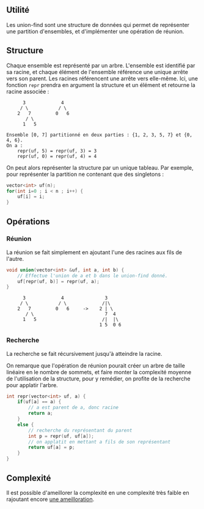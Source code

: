 Utilité
-------
Les union-find sont une structure de données qui permet de représenter une partition d'ensembles, et d'implémenter une opération de réunion.


Structure
---------
Chaque ensemble est représenté par un arbre. L'ensemble est identifié par sa racine, et chaque élément de l'ensemble référence une unique arrête vers son parent. Les racines référencent une arrête vers elle-même.
Ici, une fonction `repr` prendra en argument la structure et un élément et retourne la racine associée :
```
      3             4
     / \           / \
    2   7         0   6
       / \
      1   5

Ensemble [0, 7] partitionné en deux parties : {1, 2, 3, 5, 7} et {0, 4, 6}.
On a :
    repr(uf, 5) = repr(uf, 3) = 3
    repr(uf, 0) = repr(uf, 4) = 4
```

On peut alors représenter la structure par un unique tableau. Par exemple, pour représenter la partition ne contenant que des singletons :
```c++
vector<int> uf(n);
for(int i=0 ; i < n ; i++) {
    uf[i] = i;
}
```


Opérations
----------
### Réunion
La réunion se fait simplement en ajoutant l'une des racines aux fils de l'autre.
```c++
void union(vector<int> &uf, int a, int b) {
    // Effectue l'union de a et b dans le union-find donné.
    uf[repr(uf, b)] = repr(uf, a);
}
```

```
      3             4               3
     / \           / \             /|\
    2   7         0   6     ->    2 | \
       / \                          7  4
      1   5                        /|  |\
                                  1 5  0 6
```

### Recherche
La recherche se fait récursivement jusqu'à atteindre la racine.

On remarque que l'opération de réunion pourait créer un arbre de taille linéaire en le nombre de sommets, et faire monter la complexité moyenne de l'utilisation de la structure, pour y remédier, on profite de la recherche pour applatir l'arbre.

```c++
int repr(vector<int> uf, a) {
    if(uf[a] == a) {
        // a est parent de a, donc racine
        return a;
    }
    else {
        // recherche du représentant du parent
        int p = repr(uf, uf[a]);
        // on applatit en mettant a fils de son représentant
        return uf[a] = p;
    }
}
```


Complexité
----------
Il est possible d'ameillorer la complexité en une complexité très faible en rajoutant encore [une ameilloration](https://www.wikiwand.com/fr/Union-find#/Impl.C3.A9mentation_utilisant_des_for.C3.AAts).  
